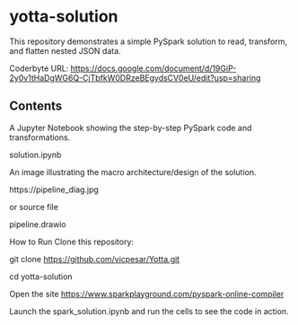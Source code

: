 <h1>yotta-solution</h1>

This repository demonstrates a simple PySpark solution to read, transform, and flatten nested JSON data.

Coderbyte URL: https://docs.google.com/document/d/19GiP-2y0v1tHaDgWG6Q-CjTbfkW0DRzeBEgydsCV0eU/edit?usp=sharing

<h2>Contents</h2>

A Jupyter Notebook showing the step-by-step PySpark code and transformations.
<p>solution.ipynb
<p>
An image illustrating the macro architecture/design of the solution.
<p>https://pipeline_diag.jpg
<p>or source file
<p>pipeline.drawio

How to Run
Clone this repository:

git clone https://github.com/vicpesar/Yotta.git <p>
cd yotta-solution <p>
Open the site https://www.sparkplayground.com/pyspark-online-compiler

Launch the spark_solution.ipynb and run the cells to see the code in action.
